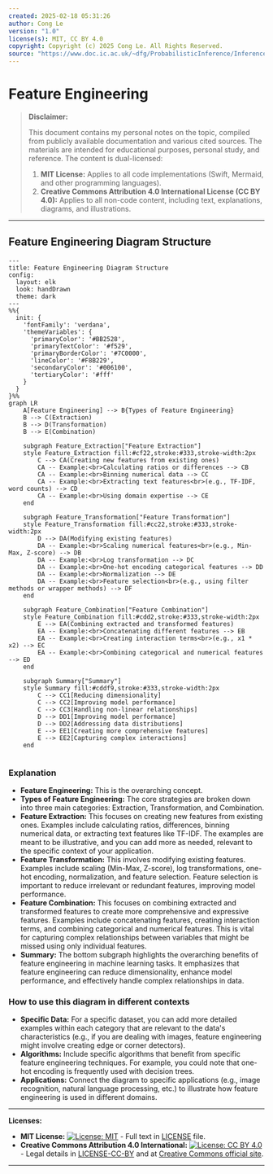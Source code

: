 ```yaml
---
created: 2025-02-18 05:31:26
author: Cong Le
version: "1.0"
license(s): MIT, CC BY 4.0
copyright: Copyright (c) 2025 Cong Le. All Rights Reserved.
source: "https://www.doc.ic.ac.uk/~dfg/ProbabilisticInference/InferenceAndMachineLearningNotes.pdf"
---
```




# Feature Engineering
> **Disclaimer:**
>
> This document contains my personal notes on the topic,
> compiled from publicly available documentation and various cited sources.
> The materials are intended for educational purposes, personal study, and reference.
> The content is dual-licensed:
> 1. **MIT License:** Applies to all code implementations (Swift, Mermaid, and other programming languages).
> 2. **Creative Commons Attribution 4.0 International License (CC BY 4.0):** Applies to all non-code content, including text, explanations, diagrams, and illustrations.
---


## Feature Engineering Diagram Structure


```mermaid
---
title: Feature Engineering Diagram Structure
config:
  layout: elk
  look: handDrawn
  theme: dark
---
%%{
  init: {
    'fontFamily': 'verdana',
    'themeVariables': {
      'primaryColor': '#BB2528',
      'primaryTextColor': '#f529',
      'primaryBorderColor': '#7C0000',
      'lineColor': '#F8B229',
      'secondaryColor': '#006100',
      'tertiaryColor': '#fff'
    }
  }
}%%
graph LR
    A[Feature Engineering] --> B{Types of Feature Engineering}
    B --> C(Extraction)
    B --> D(Transformation)
    B --> E(Combination)
    
    subgraph Feature_Extraction["Feature Extraction"]
    style Feature_Extraction fill:#cf22,stroke:#333,stroke-width:2px
        C --> CA(Creating new features from existing ones)
        CA -- Example:<br>Calculating ratios or differences --> CB
        CA -- Example:<br>Binning numerical data --> CC
        CA -- Example:<br>Extracting text features<br>(e.g., TF-IDF, word counts) --> CD
        CA -- Example:<br>Using domain expertise --> CE
    end

    subgraph Feature_Transformation["Feature Transformation"]
    style Feature_Transformation fill:#cc22,stroke:#333,stroke-width:2px
        D --> DA(Modifying existing features)
        DA -- Example:<br>Scaling numerical features<br>(e.g., Min-Max, Z-score) --> DB
        DA -- Example:<br>Log transformation --> DC
        DA -- Example:<br>One-hot encoding categorical features --> DD
        DA -- Example:<br>Normalization --> DE
        DA -- Example:<br>Feature selection<br>(e.g., using filter methods or wrapper methods) --> DF
    end

    subgraph Feature_Combination["Feature Combination"]
    style Feature_Combination fill:#cdd2,stroke:#333,stroke-width:2px
        E --> EA(Combining extracted and transformed features)
        EA -- Example:<br>Concatenating different features --> EB
        EA -- Example:<br>Creating interaction terms<br>(e.g., x1 * x2) --> EC
        EA -- Example:<br>Combining categorical and numerical features --> ED
    end
    
    subgraph Summary["Summary"]
    style Summary fill:#cddf9,stroke:#333,stroke-width:2px
        C --> CC1[Reducing dimensionality]
        C --> CC2[Improving model performance]
        C --> CC3[Handling non-linear relationships]
        D --> DD1[Improving model performance]
        D --> DD2[Addressing data distributions]
        E --> EE1[Creating more comprehensive features]
        E --> EE2[Capturing complex interactions]
    end
    
```



### Explanation

* **Feature Engineering:** This is the overarching concept.
* **Types of Feature Engineering:** The core strategies are broken down into three main categories: Extraction, Transformation, and Combination.
* **Feature Extraction:** This focuses on creating new features from existing ones.  Examples include calculating ratios, differences, binning numerical data, or extracting text features like TF-IDF.  The examples are meant to be illustrative, and you can add more as needed, relevant to the specific context of your application.
* **Feature Transformation:** This involves modifying existing features.  Examples include scaling (Min-Max, Z-score), log transformations, one-hot encoding, normalization, and feature selection.  Feature selection is important to reduce irrelevant or redundant features, improving model performance.
* **Feature Combination:** This focuses on combining extracted and transformed features to create more comprehensive and expressive features. Examples include concatenating features, creating interaction terms, and combining categorical and numerical features.  This is vital for capturing complex relationships between variables that might be missed using only individual features.
* **Summary:** The bottom subgraph highlights the overarching benefits of feature engineering in machine learning tasks. It emphasizes that feature engineering can reduce dimensionality, enhance model performance, and effectively handle complex relationships in data.


### How to use this diagram in different contexts

* **Specific Data:**  For a specific dataset, you can add more detailed examples within each category that are relevant to the data's characteristics (e.g., if you are dealing with images, feature engineering might involve creating edge or corner detectors).
* **Algorithms:** Include specific algorithms that benefit from specific feature engineering techniques. For example, you could note that one-hot encoding is frequently used with decision trees.
* **Applications:** Connect the diagram to specific applications (e.g., image recognition, natural language processing, etc.) to illustrate how feature engineering is used in different domains.




---
**Licenses:**

- **MIT License:**  [![License: MIT](https://img.shields.io/badge/License-MIT-yellow.svg)](LICENSE) - Full text in [LICENSE](LICENSE) file.
- **Creative Commons Attribution 4.0 International:** [![License: CC BY 4.0](https://licensebuttons.net/l/by/4.0/88x31.png)](LICENSE-CC-BY) - Legal details in [LICENSE-CC-BY](LICENSE-CC-BY) and at [Creative Commons official site](http://creativecommons.org/licenses/by/4.0/).

---